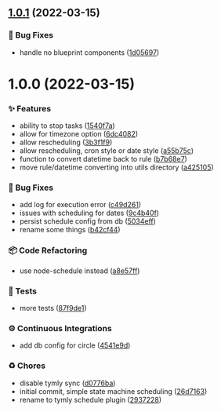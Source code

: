 ## [1.0.1](https://github.com/wmfs/tymly-schedule-plugin/compare/v1.0.0...v1.0.1) (2022-03-15)


### 🐛 Bug Fixes

* handle no blueprint components ([1d05697](https://github.com/wmfs/tymly-schedule-plugin/commit/1d05697563434dd01274121b5db59db3ec0e39ae))

# 1.0.0 (2022-03-15)


### ✨ Features

* ability to stop tasks ([1540f7a](https://github.com/wmfs/tymly-schedule-plugin/commit/1540f7ae85aac4ae9cdd87b3b12ee9ddadf6beb3))
* allow for timezone option ([6dc4082](https://github.com/wmfs/tymly-schedule-plugin/commit/6dc408296538b4f3815a5aad372b140ce5651529))
* allow rescheduling ([3b3f1f9](https://github.com/wmfs/tymly-schedule-plugin/commit/3b3f1f9e7e4b788a24ee45559e351a873d7c46dc))
* allow rescheduling, cron style or date style ([a55b75c](https://github.com/wmfs/tymly-schedule-plugin/commit/a55b75c5a639ad5aa49cbaea929fbc9ff82dea09))
* function to convert datetime back to rule ([b7b68e7](https://github.com/wmfs/tymly-schedule-plugin/commit/b7b68e7c4836001965243fef22773703553f574e))
* move rule/datetime converting into utils directory ([a425105](https://github.com/wmfs/tymly-schedule-plugin/commit/a42510596a87bb1fc617a18526bb9b1d14b92ab3))


### 🐛 Bug Fixes

* add log for execution error ([c49d261](https://github.com/wmfs/tymly-schedule-plugin/commit/c49d26104a72be787d361b1df2381ecbe5ca13f2))
* issues with scheduling for dates ([9c4b40f](https://github.com/wmfs/tymly-schedule-plugin/commit/9c4b40f9bf88ae7eaf8398a9634c065f935d91ae))
* persist schedule config from db ([5034eff](https://github.com/wmfs/tymly-schedule-plugin/commit/5034eff6dd953653b1094f132112992b25232413))
* rename some things ([b42cf44](https://github.com/wmfs/tymly-schedule-plugin/commit/b42cf447eb02e20435498c19c159fb64f787293e))


### 📦 Code Refactoring

* use node-schedule instead ([a8e57ff](https://github.com/wmfs/tymly-schedule-plugin/commit/a8e57ffe1a7d4728596eac187cfe7229f6a4d6a3))


### 🚨 Tests

* more tests ([87f9de1](https://github.com/wmfs/tymly-schedule-plugin/commit/87f9de1a1133d0ffe1421e699d260da3f677af85))


### ⚙️ Continuous Integrations

* add db config for circle ([4541e9d](https://github.com/wmfs/tymly-schedule-plugin/commit/4541e9d9df5794c55acc618ff8ce3fa5aa03a4ef))


### ♻️ Chores

* disable tymly sync ([d0776ba](https://github.com/wmfs/tymly-schedule-plugin/commit/d0776ba009ae234a5644b64911142ef8abc7bc54))
* initial commit, simple state machine scheduling ([26d7163](https://github.com/wmfs/tymly-schedule-plugin/commit/26d7163980df98100bf561237af339123c710e8d))
* rename to tymly schedule plugin ([2937228](https://github.com/wmfs/tymly-schedule-plugin/commit/29372288cfeefba537afdb6d65e4c11709ddfbb0))
